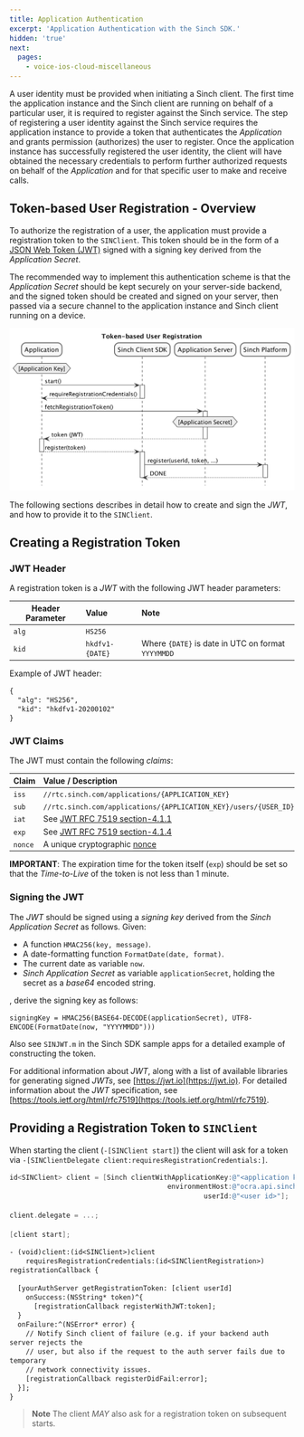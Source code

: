 ```yaml
---
title: Application Authentication
excerpt: 'Application Authentication with the Sinch SDK.'
hidden: 'true'
next:
  pages:
    - voice-ios-cloud-miscellaneous
---
```


A user identity must be provided when initiating a Sinch client. The first time the application instance and the Sinch client are running on behalf of a particular user, it is required to register against the Sinch service. The step of registering a user identity against the Sinch service requires the application instance to provide a token that authenticates the _Application_ and grants permission (authorizes) the user to register. Once the application instance has successfully registered the user identity, the client will have obtained the necessary credentials to perform further authorized requests on behalf of the _Application_ and for that specific user to make and receive calls.

## Token-based User Registration - Overview

To authorize the registration of a user, the application must provide a registration token to the `SINClient`. This token should be in the form of a [JSON Web Token (JWT)](https://jwt.io/) signed with a signing key derived from the _Application Secret_.

The recommended way to implement this authentication scheme is that the _Application Secret_ should be kept securely on your server-side backend, and the signed token should be created and signed on your server, then passed via a secure channel to the application instance and Sinch client running on a device.

![Token-based User Registration](images/20200221-token_based_user_registration.png)

The following sections describes in detail how to create and sign the _JWT_, and how to provide it to the `SINClient`.

## Creating a Registration Token

### JWT Header

A registration token is a _JWT_ with the following JWT header parameters:

| Header Parameter | Value           | Note                                               |
| ---------------- | :-------------- | :------------------------------------------------- |
| `alg`            | `HS256`         |
| `kid`            | `hkdfv1-{DATE}` | Where `{DATE}` is date in UTC on format `YYYYMMDD` |

Example of JWT header:

```
{
  "alg": "HS256",
  "kid": "hkdfv1-20200102"
}
```

### JWT Claims

The JWT must contain the following _claims_:

| Claim   | Value / Description                                                                 | Note |
| :------ | :---------------------------------------------------------------------------------- | ---- |
| `iss`   | `//rtc.sinch.com/applications/{APPLICATION_KEY}`                                    |
| `sub`   | `//rtc.sinch.com/applications/{APPLICATION_KEY}/users/{USER_ID}`                    |
| `iat`   | See [JWT RFC 7519 section-4.1.1](https://tools.ietf.org/html/rfc7519#section-4.1.1) |
| `exp`   | See [JWT RFC 7519 section-4.1.4](https://tools.ietf.org/html/rfc7519#section-4.1.4) |
| `nonce` | A unique cryptographic [nonce](https://en.wikipedia.org/wiki/Cryptographic_nonce)   |

**IMPORTANT**: The expiration time for the token itself (`exp`) should be set so that the _Time-to-Live_ of the token is not less than 1 minute.

### Signing the JWT

The _JWT_ should be signed using a _signing key_ derived from the _Sinch Application Secret_ as follows. Given:

- A function `HMAC256(key, message)`.
- A date-formatting function `FormatDate(date, format)`.
- The current date as variable `now`.
- _Sinch Application Secret_ as variable `applicationSecret`, holding the secret as a _base64_ encoded string.

, derive the signing key as follows:

```
signingKey = HMAC256(BASE64-DECODE(applicationSecret), UTF8-ENCODE(FormatDate(now, "YYYYMMDD")))
```

Also see `SINJWT.m` in the Sinch SDK sample apps for a detailed example of constructing the token.

For additional information about _JWT_, along with a list of available libraries for generating signed _JWTs_, see [https://jwt.io](https://jwt.io). For detailed information about the _JWT_ specification, see [https://tools.ietf.org/html/rfc7519](https://tools.ietf.org/html/rfc7519).

## Providing a Registration Token to `SINClient`

When starting the client (`-[SINClient start]`) the client will ask for a token via `-[SINClientDelegate client:requiresRegistrationCredentials:]`.

```objectivec
id<SINClient> client = [Sinch clientWithApplicationKey:@"<application key>"
                                       environmentHost:@"ocra.api.sinch.com"
                                                userId:@"<user id>"];

client.delegate = ...;

[client start];
```

```
- (void)client:(id<SINClient>)client
    requiresRegistrationCredentials:(id<SINClientRegistration>) registrationCallback {

  [yourAuthServer getRegistrationToken: [client userId]
    onSuccess:(NSString* token)^{
      [registrationCallback registerWithJWT:token];
  }
  onFailure:^(NSError* error) {
    // Notify Sinch client of failure (e.g. if your backend auth server rejects the
    // user, but also if the request to the auth server fails due to temporary
    // network connectivity issues.
    [registrationCallback registerDidFail:error];
  }];
}
```

> **Note**
> The client _MAY_ also ask for a registration token on subsequent starts.
